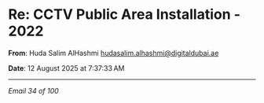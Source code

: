 # Re: CCTV Public Area Installation - 2022

**From**: Huda Salim AlHashmi <hudasalim.alhashmi@digitaldubai.ae>

**Date**: 12 August 2025 at 7:37:33 AM

---

*Email 34 of 100*
